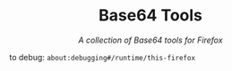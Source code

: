 <div align="center">

# Base64 Tools

*A collection of Base64 tools for Firefox*

</div>

to debug: `about:debugging#/runtime/this-firefox`
